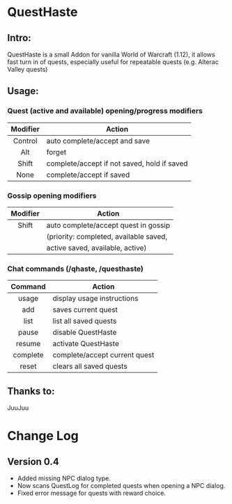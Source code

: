 # QuestHaste

## Intro:

QuestHaste is a small Addon for vanilla World of Warcraft (1.12), it allows fast turn in of quests, especially useful for repeatable quests (e.g. Alterac Valley quests)

## Usage:

### Quest (active and available) opening/progress modifiers

| Modifier      | Action
| :---:         | ---
| Control       | auto complete/accept and save
| Alt           | forget
| Shift         | complete/accept if not saved, hold if saved
| None          | complete/accept if saved

### Gossip opening modifiers

| Modifier      | Action
| :---:         | ---
| Shift         | auto complete/accept quest in gossip  
|               | (priority: completed, available saved,  
|               | active saved, available, active)

### Chat commands (/qhaste, /questhaste)
| Command   | Action
| :---:     |   ---
| usage     | display usage instructions
| add       | saves current quest
| list      | list all saved quests
| pause     | disable QuestHaste
| resume    | activate QuestHaste
| complete  | complete/accept current quest
| reset     | clears all saved quests


## Thanks to:

JuuJuu

# Change Log

## Version 0.4
* Added missing NPC dialog type.
* Now scans QuestLog for completed quests when opening a NPC dialog.
* Fixed error message for quests with reward choice.

